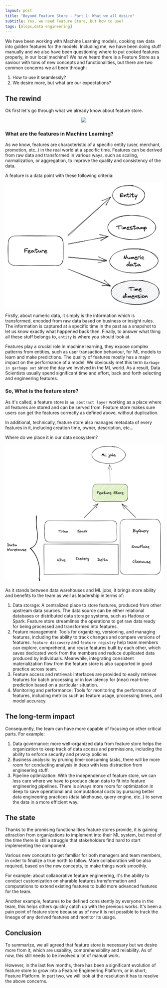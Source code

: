 ```yaml
---
layout: post
title: "Beyond Feature Store - Part 1: What we all desire"
subtitle: Yes, we need Feature Store, but how to use?
tags: [mlops,data engineering]
---
```


We have been working with Machine Learning models, cooking raw data into golden features for the models. Including me, we have been doing stuff manually and we also have been questioning where to put cooked features properly, in our local machine? We have heard there is a Feature Store as a saviour with tons of new concepts and functionalities, but there are two common concerns we all been through:

1. How to use it seamlessly?
2. We desire more, but what are our expectations?

## The rewind

Ok first let's go through what we already know about feature store.

<p align = "center">
<img src = "https://en.meming.world/images/en/7/7a/It%27s_Rewind_time.jpg">
</p>
<p align = "center">
</p>


### What are the features in Machine Learning?

As we know, features are characteristic of a specific entity (user, merchant, promotion, etc..) in the real world at a specific time. Features can be derived from raw data and transformed in various ways, such as scaling, normalization, or aggregation, to improve the quality and consistency of the data.

A feature is a data point with these following criteria:

<p align = "center">
<img src = "/assets/img/feature.png">
</p>
<p align = "center">
</p>

Firstly, about numeric data, it simply is the information which is transformed, encoded from raw data based on business or insight rules. The information is captured at a specific time in the past as a snapshot to let us know exactly what happened back then. Finally, to answer what thing all these stuff belongs to, `entity` is where you should look at.

Features play a crucial role in machine learning, they expose complex patterns from entities, such as user transaction behaviour, for ML models to learn and make predictions. The quality of features mostly has a major impact on the performance of a model. We obviously met this term `Garbage in garbage out` since the day we involved in the ML world. As a result, Data Scientists usually spend significant time and effort, back and forth selecting and engineering features.

### So, What is the feature store?
As it's called, a feature store is `an abstract layer` working as a place where all features are stored and can be served from. Feature store makes sure users can get the features correctly as defined above, without duplication.

In additional, technically, feature store also manages metadata of every features in it, including creation time, owner, description, etc... 

Where do we place it in our data ecosystem?

<p align = "center">
<img src = "/assets/img/fs_in_ecosys.png">
</p>
<p align = "center">
</p>

As it stands between data warehouses and ML jobs, it brings more ability and benefits to the team as well as leadership in terms of:

1. Data storage: A centralized place to store features, produced from other upstream data sources. The data source can be either relational databases or distributed data storage systems, such as Hadoop or Spark. Feature store streamlines the operations to get raw data ready for being processed and transformed into features.
2. Feature management: Tools for organizing, versioning, and managing features, including the ability to track changes and compare versions of features. `feature discovery` and `feature registry` help team members can explore, comprehend, and reuse features built by each other, which saves dedicated work from the members and reduce duplicated data produced by individuals. Meanwhile, integrating consistent materialization flow from the feature store is also supported in good practice across team.
3. Feature access and retrieval: Interfaces are provided to easily retrieve features for batch processing or in low latency for (near) real-time prediction based on a particular situation.
4. Monitoring and performance: Tools for monitoring the performance of features, including metrics such as feature usage, processing times, and model accuracy.

## The long-term impact

Consequently, the team can have more capable of focusing on other critical parts. For example:

1. Data governance: more well-organized data from feature store helps the organization to keep track of data access and permissions, including the ability to enforce security and privacy policies.
2. Business analysis: by pruning time-consuming tasks, there will be more room for conducting analysis in deep with less distraction from engineering stuff.
3. Pipeline optimization: With the independence of feature store, we can less care where we have to produce clean data to fit into feature engineering pipelines. There is always more room for optimization in deep to save operational and computational costs by pursuing better data engineering practices (data lakehouse, query engine, etc..) to serve the data in a more efficient way.


## The state
Thanks to the promising functionalities feature stores provide, it is gaining attraction from organizations to implement into their ML system, but most of the time there is still a struggle that stakeholders find hard to start implementing the component.

Various new concepts to get familiar for both managers and team members, in order to finalize a true north to follow. More collaboration will be also required, based on the new concepts, to make things work smoothly.

For example: about collaborative feature engineering, it's the ability to conduct customization on sharable features transformation and computations to extend existing features to build more advanced features for the team.

Another example, features to be defined consistently by everyone in the team, this helps others quickly catch up with the previous works. It's been a pain point of feature store because as of now it is not possible to track the lineage of any derived features and monitor its usage.

## Conclusion

To summarize, we all agreed that feature store is necessary but we desire more from it, which are usability, comprehensibility and reliability. As of now, this still needs to be involved a lot of manual work.

However, in the last few months, there has been a significant evolution of feature store to grow into a Feature Engineering Platform, or in short, Feature Platform. In part two, we will look at the resolution it has to resolve the above concerns.
